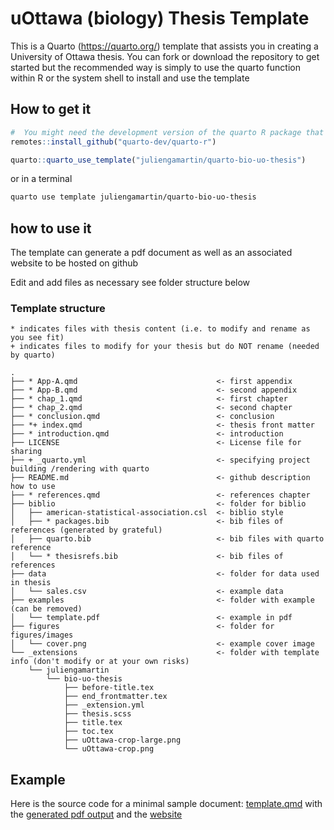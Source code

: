 

<!-- README.md is generated from README.qmd. Please edit that file -->

# uOttawa (biology) Thesis Template

This is a Quarto (https://quarto.org/) template that assists you in creating a University of
Ottawa thesis. You can fork or download the repository to get started
but the recommended way is simply to use the quarto function within R or
the system shell to install and use the template

## How to get it

``` r
#  You might need the development version of the quarto R package that you can install with
remotes::install_github("quarto-dev/quarto-r")

quarto::quarto_use_template("juliengamartin/quarto-bio-uo-thesis")
```

or in a terminal

``` bash
quarto use template juliengamartin/quarto-bio-uo-thesis
```

## how to use it

The template can generate a pdf document as well as an associated
website to be hosted on github

Edit and add files as necessary see folder structure below

### Template structure

<!-- obtained with tree -L 2 and reorganised -->

    * indicates files with thesis content (i.e. to modify and rename as you see fit)
    + indicates files to modify for your thesis but do NOT rename (needed by quarto)

    .
    ├── * App-A.qmd                               <- first appendix
    ├── * App-B.qmd                               <- second appendix
    ├── * chap_1.qmd                              <- first chapter
    ├── * chap_2.qmd                              <- second chapter
    ├── * conclusion.qmd                          <- conclusion
    ├── *+ index.qmd                              <- thesis front matter
    ├── * introduction.qmd                        <- introduction
    ├── LICENSE                                   <- License file for sharing
    ├── + _quarto.yml                             <- specifying project building /rendering with quarto
    ├── README.md                                 <- github description how to use
    ├── * references.qmd                          <- references chapter
    ├── biblio                                    <- folder for biblio
    │   ├── american-statistical-association.csl  <- biblio style
    │   ├── * packages.bib                        <- bib files of references (generated by grateful)
    │   ├── quarto.bib                            <- bib files with quarto reference
    │   └── * thesisrefs.bib                      <- bib files of references
    ├── data                                      <- folder for data used in thesis
    │   └── sales.csv                             <- example data
    ├── examples                                  <- folder with example (can be removed)
    │   └── template.pdf                          <- example in pdf
    ├── figures                                   <- folder for figures/images
    │   └── cover.png                             <- example cover image
    └── _extensions                               <- folder with template info (don't modify or at your own risks)
        └── juliengamartin
            └── bio-uo-thesis
                ├── before-title.tex
                ├── end_frontmatter.tex
                ├── _extension.yml
                ├── thesis.scss
                ├── title.tex
                ├── toc.tex
                ├── uOttawa-crop-large.png
                └── uOttawa-crop.png

## Example

Here is the source code for a minimal sample document:
[template.qmd](template.qmd) with the [generated pdf
output](examples/template.pdf) and the
[website](https://juliengamartin.github.io/quarto-bio-uO-thesis/)
